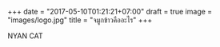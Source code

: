 +++
date = "2017-05-10T01:21:21+07:00"
draft = true
image = "images/logo.jpg"
title = "จมูกข้าวคืออะไร"
+++

NYAN CAT

